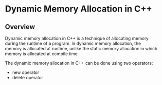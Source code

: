 # Dynamic Memory Allocation in C++
## Overview
Dynamic memory allocation in C++ is a technique of allocating memory during the runtime of a program. In dynamic memory allocation, the memory is allocated at runtime, unlike the static memory allocation in which memory is allocated at compile time.

The dynamic memory allocation in C++ can be done using two operators:

* new operator
* delete operator
